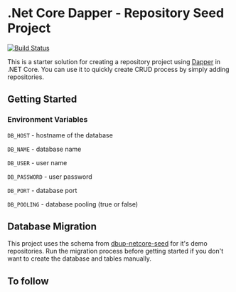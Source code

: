 # .Net Core Dapper - Repository Seed Project

[![Build Status](https://travis-ci.org/joemccann/dillinger.svg?branch=master)](https://travis-ci.org/joemccann/dillinger)

This is a starter solution for creating a repository project using [Dapper](https://github.com/StackExchange/Dapper) in .NET Core. You can use it to quickly create CRUD process by simply adding repositories.

## Getting Started
### Environment Variables
 `DB_HOST` - hostname of the database

 `DB_NAME` - database name

 `DB_USER` - user name

 `DB_PASSWORD` - user password

 `DB_PORT` - database port

 `DB_POOLING` - database pooling (true or false)

 
## Database Migration
This project uses the schema from [dbup-netcore-seed](https://github.com/peerlancers/dbup-netcore-seed) for it's demo repositories. Run the migration process before getting started if you don't want to create the database and tables manually.

## To follow